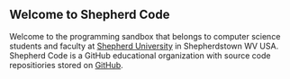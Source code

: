 ## Welcome to Shepherd Code

Welcome to the programming sandbox that belongs to computer science students and faculty at [Shepherd University](https://www.shepherd.edu) in Shepherdstown WV USA. Shepherd Code is a GitHub educational organization with source code repositiories stored on [GitHub](https://github.com/ShepherdCode). 

